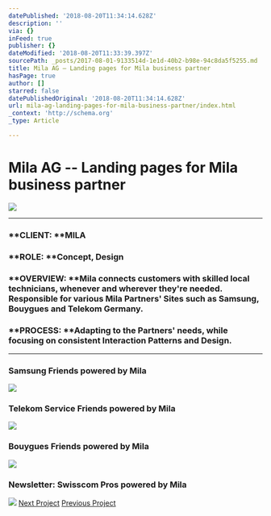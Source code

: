 ```yaml
---
datePublished: '2018-08-20T11:34:14.628Z'
description: ''
via: {}
inFeed: true
publisher: {}
dateModified: '2018-08-20T11:33:39.397Z'
sourcePath: _posts/2017-08-01-9133514d-1e1d-40b2-b98e-94c8da5f5255.md
title: Mila AG – Landing pages for Mila business partner
hasPage: true
author: []
starred: false
datePublishedOriginal: '2018-08-20T11:34:14.628Z'
url: mila-ag-landing-pages-for-mila-business-partner/index.html
_context: 'http://schema.org'
_type: Article

---
```

# Mila AG -- Landing pages for Mila business partner
![](https://the-grid-user-content.s3-us-west-2.amazonaws.com/20f7a845-8d25-47cb-8589-debabe494357.png)

---

### **CLIENT: **MILA

### **ROLE: **Concept, Design

### **OVERVIEW: **Mila connects customers with skilled local technicians, whenever and wherever they're needed. Responsible for various Mila Partners' Sites such as Samsung, Bouygues and Telekom Germany.

### **PROCESS: **Adapting to the Partners' needs, while focusing on consistent Interaction Patterns and Design.

---

### **Samsung** Friends powered by Mila
![](https://s3-us-west-2.amazonaws.com/the-grid-img/p/46724ba893399b8cc5e2bb889dbd631bf9445227.png)

### **Telekom** Service Friends powered by Mila
![](https://s3-us-west-2.amazonaws.com/the-grid-img/p/0da667db3dbb61144b53452c672a7612f9c72375.png)

### **Bouygues** Friends powered by Mila
![](https://s3-us-west-2.amazonaws.com/the-grid-img/p/56d88da0ff38e071e8380057a97010df0d35186a.png)

### **Newsletter**: Swisscom Pros powered by Mila
![](https://s3-us-west-2.amazonaws.com/the-grid-img/p/0866e87fe2df7530e54e9af4a6458ef10a9c5bfc.png)
[Next Project][0]
[Previous Project][1]

[0]: http://besiana.io/nzz
[1]: http://besiana.io/instep